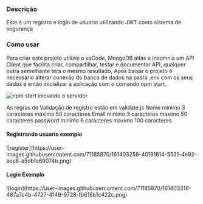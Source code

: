 <h3>Descrição</h3>

Este é um registro e login de usuario utilizando JWT como sistema de segurança

<h3>Como usar</h3>

Para criar este projeto utilizei o vsCode, MongoDB atlas e Insomnia um API Client que facilita criar, compartilhar, testar e documentar API,
qualquer outra semelhante tera o mesmo resultado, 
 Apos baixar o projeto é necessário alterar conexão do banco de dados na pasta ,env com os seus dados e então inicializar a aplicação
 com o comando npm start.
 
 ![npm start iniciando o servidor](https://user-images.githubusercontent.com/71185870/161403082-58cc8adc-7c34-440a-aeb3-05071a0bf2d2.png)
 
As regras de Validação de registro estão em validate.js
Nome minimo 3 caracteres maximo 50 caracteres
Email minimo 3 caracteres maximo 50 caracteres
password minimo 6 caracteres maximo 100 caracteres

<h4>Registrando usuario exemplo</h4>
![register](https://user-images.githubusercontent.com/71185870/161403258-40191814-5531-4e92-aee8-a5dbfe69074b.png)

<h4>Login Exemplo</h4>
![login](https://user-images.githubusercontent.com/71185870/161403316-487a7c4b-4727-4149-9728-fb616b1c422c.png)
